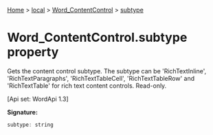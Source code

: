 [Home](./index) &gt; [local](local.md) &gt; [Word\_ContentControl](local.word_contentcontrol.md) &gt; [subtype](local.word_contentcontrol.subtype.md)

# Word\_ContentControl.subtype property

Gets the content control subtype. The subtype can be 'RichTextInline', 'RichTextParagraphs', 'RichTextTableCell', 'RichTextTableRow' and 'RichTextTable' for rich text content controls. Read-only. 

 \[Api set: WordApi 1.3\]

**Signature:**
```javascript
subtype: string
```
